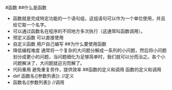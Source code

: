 #函数
##什么是函数
- 函数就是完成特定功能的一个语句组，这组语句可以作为一个单位使用，并且给它取一个名字。
- 可以通过函数名在程序的不同地方多次执行（这通常叫函数调用）。
- 预定义函数
可以直接使用
- 自定义函数
用户自己编写
##为什么要使用函数
- 降低编程难度
通常将一个复杂的大问题分解成一系列的小问题，然后将小问题划分成更小的问题，当问题细化为足够简单时，我们就可以分而治之。各个小问题解决了，大问题就迎刃而解了。
- 代码重用
避免重复劳作，提供效率
##函数的定义和调用
函数的定义和调用
- def 函数名([参数列表]):    //定义
- 函数名([参数列表])     //调用

